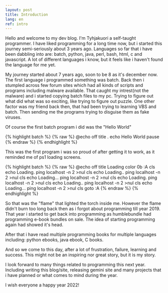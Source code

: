 ```yaml
---
layout: post
title: Introduction
lang: en
ref: intro
---
```

Hello and welcome to my dev blog. I'm Tyhjakuori a self-taught programmer. I have liked programming for a long time now, 
but i started this journey semi-seriously about 3 years ago. Languages so far that i have been dabbling into are: batch, python,
java, perl, bash, html, c and javascript. A lot of different languages i know, but it feels like i haven't found 
the language for me yet. 

My journey started about 7 years ago, soon to be 8 as it's december now. The first language i programmed something was batch. 
Back then i stumpled across few forum sites which had all kinds of scripts and programs including malware available. 
That caught my intrest(not the malware) and i started copying batch files to my pc. Trying to figure out what did what 
was so exciting, like trying to figure out puzzle. One other factor was my friend back then, that had been trying to learning VBS and batch. 
Then sending me the programs trying to disguise them as fake viruses.

Of course the first batch program i did was the "Hello World"

{% highlight batch %}
{% raw %}
@echo off
title .
echo Hello World
pause
{% endraw %}
{% endhighlight %}

This was the first program i was so proud of after getting it to work, as it reminded me of ps1 loading screens.

{% highlight batch %}
{% raw %}
@echo off
title Loading
color 0b
:A
cls
echo Loading.
ping localhost -n 2 >nul
cls
echo Loading..
ping localhost -n 2 >nul
cls
echo Loading...
ping localhost -n 2 >nul
cls
echo Loading.
ping localhost -n 2 >nul
cls
echo Loading..
ping localhost -n 2 >nul
cls
echo Loading...
ping localhost -n 2 >nul
cls
goto :A
{% endraw %}
{% endhighlight %}

So that was the "flame" that lighted the torch inside me. However the flame didn't burn too long back then as i forgot about programming
till year 2019. That year i started to get back into programming as humblebundle had programming e-book bundles on sale. The idea of 
starting programming again had showed it's head.   

After that i have read multiple programming books for multiple languages including: python ebooks, java ebook, C books.

And so we come to this day, after a lot of frustration, failure, learning and success. This might not be an inspiring nor great story, but it is my story.

I look forward to many things related to programming this next year. Including writing this blog/site, releasing gemini site and many projects that i have 
planned or what comes to mind during the year.

I wish everyone a happy year 2022!
